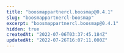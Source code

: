 ```yaml
---
title: "boosmappartnercl.boosmap@0.4.1"
slug: "boosmappartnercl-boosmap"
excerpt: "boosmappartnercl.boosmap@0.4.1"
hidden: true
createdAt: "2022-07-06T03:37:45.184Z"
updatedAt: "2022-07-26T16:07:11.000Z"
---
```

